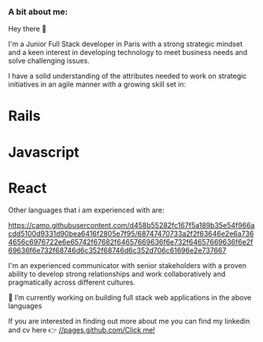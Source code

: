### A bit about me: 

Hey there  👋

I'm a Junior Full Stack developer in Paris with a strong strategic mindset and a keen interest in developing technology to meet business needs and solve challenging issues. 

I have a solid understanding of the attributes needed to work on strategic initiatives in an agile manner with a growing skill set in: 

# Rails
# Javascript
# React 

Other languages that i am experienced with are: 

https://camo.githubusercontent.com/d458b55282fc167f5a189b35e54f966acdd5100d9331d90bea6416f2805e7f95/68747470733a2f2f63646e2e6a7364656c6976722e6e65742f67682f64657669636f6e732f64657669636f6e2f69636f6e732f68746d6c352f68746d6c352d706c61696e2e737667

I'm an experienced communicator with senior stakeholders with a proven ability to develop strong relationships and work collaboratively and pragmatically across different cultures. 

🔭 I’m currently working on building full stack web applications in the above languages

If you are interested in finding out more about me you can find my linkedin and cv here 👉 [//pages.github.com/Click me!](https://www.linkedin.com/in/dgraham3/)
<!--
**dgraham09/dgraham09** is a ✨ _special_ ✨ repository because its `README.md` (this file) appears on your GitHub profile.

Here are some ideas to get you started:

- 🔭 I’m currently working on ...
- 🌱 I’m currently learning ...
- 👯 I’m looking to collaborate on ...
- 🤔 I’m looking for help with ...
- 💬 Ask me about ...
- 📫 How to reach me: ...
- 😄 Pronouns: ...
- ⚡ Fun fact: ...
-->
